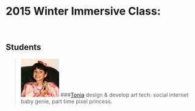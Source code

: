 # 2015 Winter Immersive Class:

<br>

## Students

> ![](img/tonia.png)
###[Tonia](http://konversation.us)
design & develop art tech. social internet baby genie, part time pixel princess.